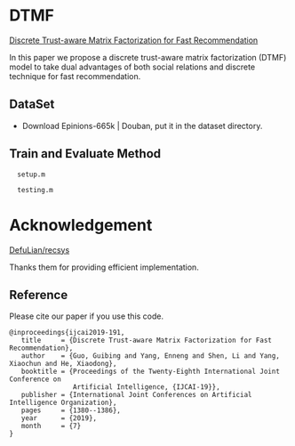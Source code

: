 # DTMF
[Discrete Trust-aware Matrix Factorization for Fast Recommendation](https://www.ijcai.org/proceedings/2019/191)

In this paper we propose a discrete trust-aware matrix factorization (DTMF) model to take dual advantages of both social relations and discrete technique for fast recommendation. 

## DataSet
- Download  Epinions-665k | Douban, put it in the dataset directory.


##  Train and Evaluate Method

  ```
    setup.m
  ```

  ```
    testing.m
  ```


# Acknowledgement
[DefuLian/recsys](https://github.com/DefuLian/recsys)

Thanks them for providing efficient implementation.


## Reference

Please cite our paper if you use this code.

```
@inproceedings{ijcai2019-191,
   title     = {Discrete Trust-aware Matrix Factorization for Fast Recommendation},
   author    = {Guo, Guibing and Yang, Enneng and Shen, Li and Yang, Xiaochun and He, Xiaodong},
   booktitle = {Proceedings of the Twenty-Eighth International Joint Conference on
                Artificial Intelligence, {IJCAI-19}},
   publisher = {International Joint Conferences on Artificial Intelligence Organization},             
   pages     = {1380--1386},
   year      = {2019},
   month     = {7}
}

```

